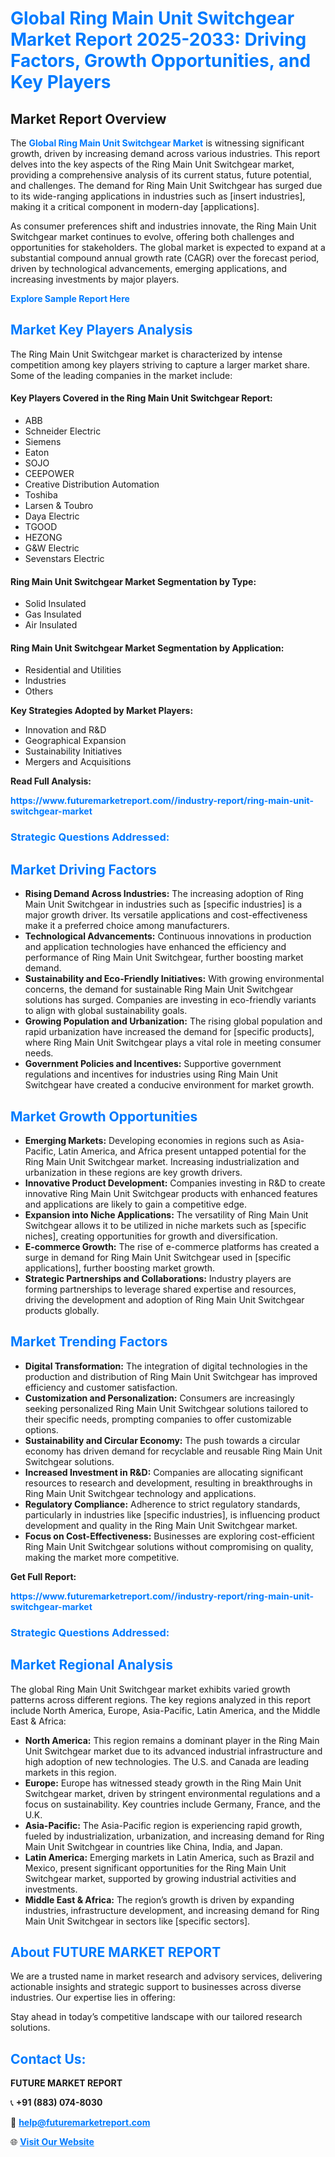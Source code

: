 <h1 style="color: #007BFF;">Global Ring Main Unit Switchgear Market Report 2025-2033: Driving Factors, Growth Opportunities, and Key Players</h1>

<section id="overview">
<h2>Market Report Overview</h2>
<p>The <a href="https://www.futuremarketreport.com//industry-report/ring-main-unit-switchgear-market" style="color: #007BFF; text-decoration: none;"><strong>Global Ring Main Unit Switchgear Market</strong></a> is witnessing significant growth, driven by increasing demand across various industries. This report delves into the key aspects of the Ring Main Unit Switchgear market, providing a comprehensive analysis of its current status, future potential, and challenges. The demand for Ring Main Unit Switchgear has surged due to its wide-ranging applications in industries such as [insert industries], making it a critical component in modern-day [applications].</p>
<p>As consumer preferences shift and industries innovate, the Ring Main Unit Switchgear market continues to evolve, offering both challenges and opportunities for stakeholders. The global market is expected to expand at a substantial compound annual growth rate (CAGR) over the forecast period, driven by technological advancements, emerging applications, and increasing investments by major players.</p>
</section>

<section id="overview">
<p><a href="https://www.futuremarketreport.com//request-sample/reportId=60951" style="color: #007BFF; text-decoration: none;"><strong>Explore Sample Report Here</strong></a></p>
</section>

<section id="key-players">
<h2 style="color: #007BFF;">Market Key Players Analysis</h2>
<p>The Ring Main Unit Switchgear market is characterized by intense competition among key players striving to capture a larger market share. Some of the leading companies in the market include:</p>
<h4>Key Players Covered in the Ring Main Unit Switchgear Report:</h4>
<ul><li>ABB</li><li>Schneider Electric</li><li>Siemens</li><li>Eaton</li><li>SOJO</li><li>CEEPOWER</li><li>Creative Distribution Automation</li><li>Toshiba</li><li>Larsen &amp; Toubro</li><li>Daya Electric</li><li>TGOOD</li><li>HEZONG</li><li>G&amp;W Electric</li><li>Sevenstars Electric</li></ul>
<h4>Ring Main Unit Switchgear Market Segmentation by Type:</h4>
<ul><li>Solid Insulated</li><li>Gas Insulated</li><li>Air Insulated</li></ul>

<h4>Ring Main Unit Switchgear Market Segmentation by Application:</h4>
<ul><li>Residential and Utilities</li><li>Industries</li><li>Others</li></ul>
<p><strong>Key Strategies Adopted by Market Players:</strong></p>
<ul>
<li>Innovation and R&D</li>
<li>Geographical Expansion</li>
<li>Sustainability Initiatives</li>
<li>Mergers and Acquisitions</li>
</ul>
</section>

<section>
<p><strong>Read Full Analysis: </strong></p><a href="https://www.futuremarketreport.com//industry-report/ring-main-unit-switchgear-market" style="color: #007BFF; text-decoration: none;"><strong>https://www.futuremarketreport.com//industry-report/ring-main-unit-switchgear-market</strong></a>
<h3 style="color: #007BFF;">Strategic Questions Addressed:</h3>
</section>

<section id="driving-factors">
<h2 style="color: #007BFF;">Market Driving Factors</h2>
<ul>
<li><strong>Rising Demand Across Industries:</strong> The increasing adoption of Ring Main Unit Switchgear in industries such as [specific industries] is a major growth driver. Its versatile applications and cost-effectiveness make it a preferred choice among manufacturers.</li>
<li><strong>Technological Advancements:</strong> Continuous innovations in production and application technologies have enhanced the efficiency and performance of Ring Main Unit Switchgear, further boosting market demand.</li>
<li><strong>Sustainability and Eco-Friendly Initiatives:</strong> With growing environmental concerns, the demand for sustainable Ring Main Unit Switchgear solutions has surged. Companies are investing in eco-friendly variants to align with global sustainability goals.</li>
<li><strong>Growing Population and Urbanization:</strong> The rising global population and rapid urbanization have increased the demand for [specific products], where Ring Main Unit Switchgear plays a vital role in meeting consumer needs.</li>
<li><strong>Government Policies and Incentives:</strong> Supportive government regulations and incentives for industries using Ring Main Unit Switchgear have created a conducive environment for market growth.</li>
</ul>
</section>

<section id="growth-opportunities">
<h2 style="color: #007BFF;">Market Growth Opportunities</h2>
<ul>
<li><strong>Emerging Markets:</strong> Developing economies in regions such as Asia-Pacific, Latin America, and Africa present untapped potential for the Ring Main Unit Switchgear market. Increasing industrialization and urbanization in these regions are key growth drivers.</li>
<li><strong>Innovative Product Development:</strong> Companies investing in R&D to create innovative Ring Main Unit Switchgear products with enhanced features and applications are likely to gain a competitive edge.</li>
<li><strong>Expansion into Niche Applications:</strong> The versatility of Ring Main Unit Switchgear allows it to be utilized in niche markets such as [specific niches], creating opportunities for growth and diversification.</li>
<li><strong>E-commerce Growth:</strong> The rise of e-commerce platforms has created a surge in demand for Ring Main Unit Switchgear used in [specific applications], further boosting market growth.</li>
<li><strong>Strategic Partnerships and Collaborations:</strong> Industry players are forming partnerships to leverage shared expertise and resources, driving the development and adoption of Ring Main Unit Switchgear products globally.</li>
</ul>
</section>

<section id="trending-factors">
<h2 style="color: #007BFF;">Market Trending Factors</h2>
<ul>
<li><strong>Digital Transformation:</strong> The integration of digital technologies in the production and distribution of Ring Main Unit Switchgear has improved efficiency and customer satisfaction.</li>
<li><strong>Customization and Personalization:</strong> Consumers are increasingly seeking personalized Ring Main Unit Switchgear solutions tailored to their specific needs, prompting companies to offer customizable options.</li>
<li><strong>Sustainability and Circular Economy:</strong> The push towards a circular economy has driven demand for recyclable and reusable Ring Main Unit Switchgear solutions.</li>
<li><strong>Increased Investment in R&D:</strong> Companies are allocating significant resources to research and development, resulting in breakthroughs in Ring Main Unit Switchgear technology and applications.</li>
<li><strong>Regulatory Compliance:</strong> Adherence to strict regulatory standards, particularly in industries like [specific industries], is influencing product development and quality in the Ring Main Unit Switchgear market.</li>
<li><strong>Focus on Cost-Effectiveness:</strong> Businesses are exploring cost-efficient Ring Main Unit Switchgear solutions without compromising on quality, making the market more competitive.</li>
</ul>
</section>

<section>
<p><strong>Get Full Report: </strong></p><a href="https://www.futuremarketreport.com//industry-report/ring-main-unit-switchgear-market" style="color: #007BFF; text-decoration: none;"><strong>https://www.futuremarketreport.com//industry-report/ring-main-unit-switchgear-market</strong></a>
<h3 style="color: #007BFF;">Strategic Questions Addressed:</h3>
</section>


<section id="regional-analysis">
<h2 style="color: #007BFF;">Market Regional Analysis</h2>
<p>The global Ring Main Unit Switchgear market exhibits varied growth patterns across different regions. The key regions analyzed in this report include North America, Europe, Asia-Pacific, Latin America, and the Middle East & Africa:</p>
<ul>
<li><strong>North America:</strong> This region remains a dominant player in the Ring Main Unit Switchgear market due to its advanced industrial infrastructure and high adoption of new technologies. The U.S. and Canada are leading markets in this region.</li>
<li><strong>Europe:</strong> Europe has witnessed steady growth in the Ring Main Unit Switchgear market, driven by stringent environmental regulations and a focus on sustainability. Key countries include Germany, France, and the U.K.</li>
<li><strong>Asia-Pacific:</strong> The Asia-Pacific region is experiencing rapid growth, fueled by industrialization, urbanization, and increasing demand for Ring Main Unit Switchgear in countries like China, India, and Japan.</li>
<li><strong>Latin America:</strong> Emerging markets in Latin America, such as Brazil and Mexico, present significant opportunities for the Ring Main Unit Switchgear market, supported by growing industrial activities and investments.</li>
<li><strong>Middle East & Africa:</strong> The region’s growth is driven by expanding industries, infrastructure development, and increasing demand for Ring Main Unit Switchgear in sectors like [specific sectors].</li>
</ul>
</section>

<footer>
<h2 style="color: #007BFF;">About FUTURE MARKET REPORT</h2>
<p>We are a trusted name in market research and advisory services, delivering actionable insights and strategic support to businesses across diverse industries. Our expertise lies in offering:</p>

<p>Stay ahead in today’s competitive landscape with our tailored research solutions.</p>

<h2 style="color: #007BFF;">Contact Us:</h2>
<p><strong>FUTURE MARKET REPORT</strong></p>
<p>📞 <strong>+91 (883) 074-8030</strong></p>
<p>📧 <strong><a href="mailto:help@futuremarketreport.com" style="color: #007BFF;">help@futuremarketreport.com</a></strong></p>
<p>🌐 <strong><a href="https://www.futuremarketreport.com/" style="color: #007BFF;">Visit Our Website</a></strong></p>
</footer>